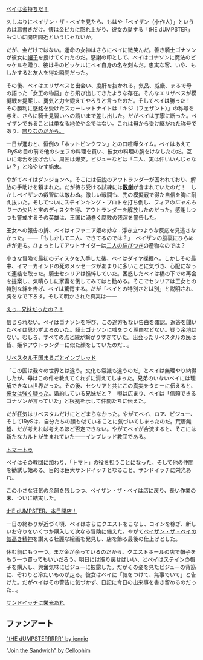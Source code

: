 <!-- title: ペイザン・ザ・ベイ -->
<!-- status: インブレッド -->

[ベイは金持ちだ！](#embed:https://youtu.be/Lp7GyRVbz1c?t=331)

久しぶりにペイザン・ザ・ベイを見たら、もはや「ペイザン（小作人）」というのは肩書きだけ。懐は金ピカに膨れ上がり、彼女の愛する「tHE dUMPSTER」もついに開店間近というじゃないか。

だが、金だけではない。運命の女神はさらにベイに微笑んだ。善き騎士ゴナソンが彼女に[帽子](https://youtu.be/Lp7GyRVbz1c?t=658)を授けてくれたのだ。感謝の印として、ベイはゴナソンに魔法のピッケルを贈り、彼はそのピッケルにベイ自身の名を刻んだ。忠実な客、いや、もしかすると友人を得た瞬間だった。

その後、ベイはエリザベスと出会い、度肝を抜かれる。気品、威厳、まるで母の語った「女王の物語」から飛び出してきたような存在。そんなエリザベスが模擬戦を提案し、勇気と力を鍛えてやろうと言ったのだ。そしてベイは勝った！　その勝利に感銘を受けたスカーレットナイトは「キジ（フェザント）」の称号を与え、さらに騎士見習いへの誘いまで差し出した。だがベイは丁寧に断った。ペイザンであることは単なる地位や金ではない。これは母から受け継がれた称号であり、[誇りなのだから。](https://youtu.be/Lp7GyRVbz1c?t=1510)

一日が進むと、恒例の「ホットピンクワン」との口喧嘩タイム。ベイはあえてIRySの目の前で他のシェフの料理を買い、彼女の料理の腕をけなしたのだ。互いに毒舌を投げ合い、周囲は爆笑。ビジューなどは「二人、実は仲いいんじゃない？」と冷やかす始末。

やがてベイはダンジョンへ。そこには伝説のアウトランダーが囚われており、解放の手助けを頼まれた。だが待ち受ける試練には[**数学**](https://youtu.be/Lp7GyRVbz1c?t=3408)が含まれていたのだ！　しかしペイザンの叡智には敵わぬ。激しい戦闘も、先の模擬戦で得た自信を胸に耐え抜いた。そしてついにステインキング・プロトを打ち倒し、フィアの*にゃんもりー*の欠片と宝のディスクを得、アウトランダーを解放したのだった。感謝しつつも警戒するその英雄は、王国に渦巻く腐敗の残滓を警告した。

王女への報告の折、ベイはイファニア姫の妙な…浮き立つような反応を見逃さなかった。――「もしかして二人、できてるのでは？」　ペイザンの脳裏にひらめきが走る。ひょっとしてアウトサイダーは[二人の結びつき](https://youtu.be/Lp7GyRVbz1c?t=4400)の産物なのでは？

小さな冒険で最初のディスクを入手した後、ベイはダイヤ採掘へ。しかしその最中、イマーカインドの死のメッセージがあまりに多いことに気づき、心配になって連絡を取った。騎士セシリアは憔悴していた。困惑したベイは橋の下での再会を提案し、気晴らしに家畜を倒してみてはと勧める。そこでセシリアは王女との特別な絆を告げ、ベイは驚愕する。だが「ベイとの特別さとは別」と説明され、胸をなで下ろす。そして明かされた真実は――

[えっ…兄妹だったの？！](#embed:https://youtu.be/Lp7GyRVbz1c?t=6936)

信じられない。ベイはゴナソンを呼び、この途方もない告白を確認。返答を聞いたベイは思わずよろめいた。騎士ゴナソンに嘘をつく理由などない。疑う余地はない。むしろ、すべての点と線が繋がりすぎていた。出会ったリベスタルの民は皆、姫やアウトランダーに似た顔をしていたのだ…。

[リベスタル王国まるごとインブレッド](#embed:https://youtu.be/Lp7GyRVbz1c?t=7940)

「この国は我々の世界とは違う。文化も常識も違うのだ」とベイは無理やり納得したが、母はこの件を教えてくれずに消えてしまった。兄弟のいないベイには理解できない世界だった。その後、セシリアと共にこの真実をタミーに伝えると、[彼女は強く疑った](https://youtu.be/Lp7GyRVbz1c?t=7979)。婚約している兄妹だと？　噂は広まり、ベイは「信頼できるゴナソンが言っていた」と根拠を示して仲間たちに伝えた。

だが狂気はリベスタルだけにとどまらなかった。やがてベイ、ロア、ビジュー、そしてIRySは、自分たちの顔も似ていることに気づいてしまったのだ。荒唐無稽、だが考えれば考えるほど否定できない。やがてベイが合流すると、そこには新たなカルトが生まれていた――インブレッド教団である。

[トマートゥ](#embed:https://youtu.be/Lp7GyRVbz1c?t=9314)

ベイはその教団に加わり、「トマト」の役を担うことになった。そして他の仲間を勧誘し始める。目的は巨大サンドイッチとなること。サンドイッチに栄光あれ。

この小さな狂気の余韻を残しつつ、ペイザン・ザ・ベイは店に戻り、長い作業の末、ついに結実した。

[tHE dUMPSTER、本日開店！](#embed:https://youtu.be/Lp7GyRVbz1c?t=14134)

一日の終わりが近づく頃、ベイはさらにクエストをこなし、コインを稼ぎ、新しいお守りをいくつか購入して次なる冒険に備えた。やがて[ペイザン・ザ・ベイの気高き精神](https://x.com/Mikururun/status/1899107067182411936)を讃える壮麗な絵画を発見し、店を飾る最後の仕上げとした。

休む前にもう一つ。まだ金が余っているのだから、クエストホールの店で帽子をもう一つ買ってもいいだろう。明日には取り戻せばいい、とベイはステインの帽子を購入し、興奮気味にビジューに披露した。だがその姿を見たビジューの背筋に、ぞわりと冷たいものが走る。彼女はベイに「気をつけて、無事でいて」と告げた。だがベイはその警告に気づかず、日記に今日の出来事を書き留めるのだった…。

[サンドイッチに栄光あれ](#embed:https://youtu.be/Lp7GyRVbz1c?t=15371)

## ファンアート

["tHE dUMPSTERRRRR" by iennie](https://x.com/iennie_/status/1920442027751190563)

["Join the Sandwich" by Cellophim](https://x.com/ThatCello/status/1921233137280880850)
